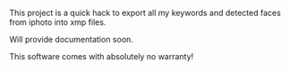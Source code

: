 This project is a quick hack to export all my keywords and detected faces from iphoto into xmp files.

Will provide documentation soon.

This software comes with absolutely no warranty!